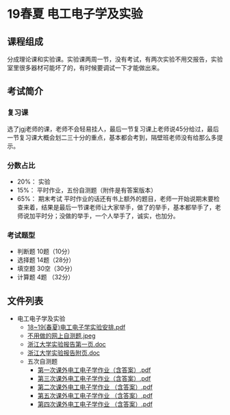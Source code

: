 # 19春夏 电工电子学及实验
## 课程组成
分成理论课和实验课。实验课两周一节，没有考试，有两次实验不用交报告，实验室里很多器材可能坏了的，有时候要调试一下才能做出来。

## 考试简介
### 复习课
选了jgj老师的课，老师不会轻易挂人，最后一节复习课上老师说45分给过，最后一节复习课大概会划二三十分的重点，基本都会考到，隔壁班老师没有给那么多提示。

### 分数占比
- 20%： 实验
- 15%： 平时作业，五份自测题（附件是有答案版本）
- 65%： 期末考试
平时作业的话还有书上额外的题目，老师一开始说期末要检查来着，结果是最后一节课老师让大家举手，做了的举手，基本都举手了，老师说加平时分；没做的举手，一个人举手了，诚实，也加分。

### 考试题型
- 判断题 10题（10分）
- 选择题 14题（28分）
- 填空题 30空（30分）
- 计算题 4题 （32分）


## 文件列表

- 电工电子学及实验
    - [18~19(春夏)电工电子学实验安排.pdf](https%3A//github.com/QSCTech/zju-icicles/raw/master/%E7%94%B5%E5%B7%A5%E7%94%B5%E5%AD%90%E5%AD%A6%E5%8F%8A%E5%AE%9E%E9%AA%8C/18~19%28%E6%98%A5%E5%A4%8F%29%E7%94%B5%E5%B7%A5%E7%94%B5%E5%AD%90%E5%AD%A6%E5%AE%9E%E9%AA%8C%E5%AE%89%E6%8E%92.pdf)
    - [不用做的网上自测题.jpeg](https%3A//github.com/QSCTech/zju-icicles/raw/master/%E7%94%B5%E5%B7%A5%E7%94%B5%E5%AD%90%E5%AD%A6%E5%8F%8A%E5%AE%9E%E9%AA%8C/%E4%B8%8D%E7%94%A8%E5%81%9A%E7%9A%84%E7%BD%91%E4%B8%8A%E8%87%AA%E6%B5%8B%E9%A2%98.jpeg)
    - [浙江大学实验报告第一页.doc](https%3A//github.com/QSCTech/zju-icicles/raw/master/%E7%94%B5%E5%B7%A5%E7%94%B5%E5%AD%90%E5%AD%A6%E5%8F%8A%E5%AE%9E%E9%AA%8C/%E6%B5%99%E6%B1%9F%E5%A4%A7%E5%AD%A6%E5%AE%9E%E9%AA%8C%E6%8A%A5%E5%91%8A%E7%AC%AC%E4%B8%80%E9%A1%B5.doc)
    - [浙江大学实验报告附页.doc](https%3A//github.com/QSCTech/zju-icicles/raw/master/%E7%94%B5%E5%B7%A5%E7%94%B5%E5%AD%90%E5%AD%A6%E5%8F%8A%E5%AE%9E%E9%AA%8C/%E6%B5%99%E6%B1%9F%E5%A4%A7%E5%AD%A6%E5%AE%9E%E9%AA%8C%E6%8A%A5%E5%91%8A%E9%99%84%E9%A1%B5.doc)
    - 五次自测题
        - [第一次课外电工电子学作业（含答案）.pdf](https%3A//github.com/QSCTech/zju-icicles/raw/master/%E7%94%B5%E5%B7%A5%E7%94%B5%E5%AD%90%E5%AD%A6%E5%8F%8A%E5%AE%9E%E9%AA%8C/%E4%BA%94%E6%AC%A1%E8%87%AA%E6%B5%8B%E9%A2%98/%E7%AC%AC%E4%B8%80%E6%AC%A1%E8%AF%BE%E5%A4%96%E7%94%B5%E5%B7%A5%E7%94%B5%E5%AD%90%E5%AD%A6%E4%BD%9C%E4%B8%9A%EF%BC%88%E5%90%AB%E7%AD%94%E6%A1%88%EF%BC%89.pdf)
        - [第三次课外电工电子学作业（含答案）.pdf](https%3A//github.com/QSCTech/zju-icicles/raw/master/%E7%94%B5%E5%B7%A5%E7%94%B5%E5%AD%90%E5%AD%A6%E5%8F%8A%E5%AE%9E%E9%AA%8C/%E4%BA%94%E6%AC%A1%E8%87%AA%E6%B5%8B%E9%A2%98/%E7%AC%AC%E4%B8%89%E6%AC%A1%E8%AF%BE%E5%A4%96%E7%94%B5%E5%B7%A5%E7%94%B5%E5%AD%90%E5%AD%A6%E4%BD%9C%E4%B8%9A%EF%BC%88%E5%90%AB%E7%AD%94%E6%A1%88%EF%BC%89.pdf)
        - [第二次课外电工电子学作业 （含答案）.pdf](https%3A//github.com/QSCTech/zju-icicles/raw/master/%E7%94%B5%E5%B7%A5%E7%94%B5%E5%AD%90%E5%AD%A6%E5%8F%8A%E5%AE%9E%E9%AA%8C/%E4%BA%94%E6%AC%A1%E8%87%AA%E6%B5%8B%E9%A2%98/%E7%AC%AC%E4%BA%8C%E6%AC%A1%E8%AF%BE%E5%A4%96%E7%94%B5%E5%B7%A5%E7%94%B5%E5%AD%90%E5%AD%A6%E4%BD%9C%E4%B8%9A%20%EF%BC%88%E5%90%AB%E7%AD%94%E6%A1%88%EF%BC%89.pdf)
        - [第五次课外电工电子学作业 （含答案）.pdf](https%3A//github.com/QSCTech/zju-icicles/raw/master/%E7%94%B5%E5%B7%A5%E7%94%B5%E5%AD%90%E5%AD%A6%E5%8F%8A%E5%AE%9E%E9%AA%8C/%E4%BA%94%E6%AC%A1%E8%87%AA%E6%B5%8B%E9%A2%98/%E7%AC%AC%E4%BA%94%E6%AC%A1%E8%AF%BE%E5%A4%96%E7%94%B5%E5%B7%A5%E7%94%B5%E5%AD%90%E5%AD%A6%E4%BD%9C%E4%B8%9A%20%EF%BC%88%E5%90%AB%E7%AD%94%E6%A1%88%EF%BC%89.pdf)
        - [第四次课外电工电子学作业 （含答案）.pdf](https%3A//github.com/QSCTech/zju-icicles/raw/master/%E7%94%B5%E5%B7%A5%E7%94%B5%E5%AD%90%E5%AD%A6%E5%8F%8A%E5%AE%9E%E9%AA%8C/%E4%BA%94%E6%AC%A1%E8%87%AA%E6%B5%8B%E9%A2%98/%E7%AC%AC%E5%9B%9B%E6%AC%A1%E8%AF%BE%E5%A4%96%E7%94%B5%E5%B7%A5%E7%94%B5%E5%AD%90%E5%AD%A6%E4%BD%9C%E4%B8%9A%20%EF%BC%88%E5%90%AB%E7%AD%94%E6%A1%88%EF%BC%89.pdf)
